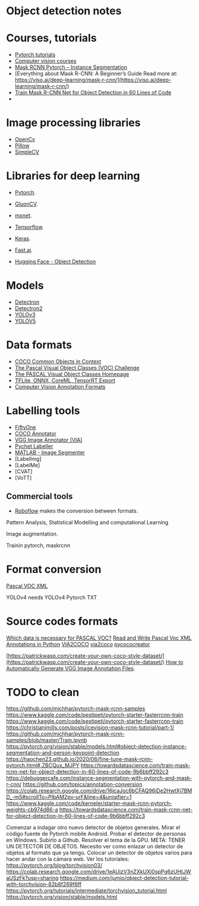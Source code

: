 # Object detection notes

# Courses, tutorials
* [Pytorch tutorials](https://pytorch.org/tutorials/)
* [Computer vision courses](https://github.com/dlmacedo/starter-academic/blob/master/content/courses/deeplearning/computer_vision.md)
* [Mask RCNN Pytorch – Instance Segmentation](https://learnopencv.com/mask-r-cnn-instance-segmentation-with-pytorch/)
* [Everything about Mask R-CNN: A Beginner’s Guide Read more at: https://viso.ai/deep-learning/mask-r-cnn/](https://viso.ai/deep-learning/mask-r-cnn/)
* [Train Mask R-CNN Net for Object Detection in 60 Lines of Code](https://towardsdatascience.com/train-mask-rcnn-net-for-object-detection-in-60-lines-of-code-9b6bbff292c3)
* 

# Image processing libraries
* [OpenCv](https://opencv.org/)
* [Pillow](https://pypi.org/project/Pillow/)
* [SimpleCV](tutorial.simplecv.org/)


# Libraries for deep learning
* [Pytorch](https://pytorch.org/).
* [GluonCV](https://cv.gluon.ai/).
* [mxnet](https://mxnet.apache.org/).  
* [Tensorflow](https://www.tensorflow.org/).
* [Keras]().
* [Fast.ai]().


* [Hugging Face - Object Detection](https://huggingface.co/tasks/object-detection)

# Models
* [Detectron](https://github.com/facebookresearch/Detectron)
* [Detectron2](https://github.com/facebookresearch/detectron2)
* [YOLOv3](https://github.com/ultralytics/yolov3)
* [YOLOV5](https://github.com/ultralytics/yolov5)


# Data formats
* [COCO Common Objects in Context](https://cocodataset.org/)
* [The Pascal Visual Object Classes (VOC) Challenge](https://link.springer.com/article/10.1007/s11263-009-0275-4)
* [The PASCAL Visual Object Classes Homepage](http://host.robots.ox.ac.uk/pascal/VOC/)  
* [TFLite, ONNX, CoreML, TensorRT Export](https://github.com/ultralytics/yolov5/issues/251)
* [Computer Vision Annotation Formats](https://roboflow.com/formats?ref=roboflow-blog)

# Labelling tools
* [FiftyOne](https://voxel51.com/fiftyone/)
* [COCO Annotator](https://github.com/jsbroks/coco-annotator)
* [VGG Image Annotator (VIA)](https://www.robots.ox.ac.uk/~vgg/software/via/)
* [Pychet Labeller](https://github.com/acfr/pychetlabeller/)
* [MATLAB - Image Segmenter](https://www.mathworks.com/help/images/image-segmentation-using-the-image-segmenter-app.html)
* [LabelImg]
* [LabelMe]
* [CVAT]
* [VoTT]


## Commercial tools
* [Roboflow](https://roboflow.com/) makes the conversion between formats.


Pattern Analysis, Statistical Modelling and computational Learning


Image augmentation.

Trainin pytorch, maskrcnn

# Format conversion
[Pascal VOC XML](https://roboflow.com/formats/pascal-voc-xml)

YOLOv4 needs YOLOv4 Pytorch TXT


# Source codes formats
[Which data is necessary for PASCAL VOC?](https://datascience.stackexchange.com/questions/113069/which-data-is-necessary-for-pascal-voc)
[Read and Write Pascal Voc XML Annotations in Python](https://mlhive.com/2022/02/read-and-write-pascal-voc-xml-annotations-in-python)
[VIA2COCO](https://github.com/woctezuma/VIA2COCO)
[via2coco](https://github.com/codingwolfman/VIA2COCO)
[pycococreator](https://github.com/waspinator/pycococreator/)


[https://patrickwasp.com/create-your-own-coco-style-dataset/](https://patrickwasp.com/create-your-own-coco-style-dataset/)
[How to Automatically Generate VGG Image Annotation Files](https://towardsdatascience.com/how-to-automatically-generate-vgg-image-annotation-files-41d226e6d85).

# TODO to clean
https://github.com/michhar/pytorch-mask-rcnn-samples
https://www.kaggle.com/code/pestipeti/pytorch-starter-fasterrcnn-train
https://www.kaggle.com/code/pestipeti/pytorch-starter-fasterrcnn-train
https://christianjmills.com/posts/icevision-mask-rcnn-tutorial/part-1/
https://github.com/michhar/pytorch-mask-rcnn-samples/blob/master/Train.ipynb
https://pytorch.org/vision/stable/models.html#object-detection-instance-segmentation-and-person-keypoint-detection
https://haochen23.github.io/2020/06/fine-tune-mask-rcnn-pytorch.html#.ZBCQux_MJPY
https://towardsdatascience.com/train-mask-rcnn-net-for-object-detection-in-60-lines-of-code-9b6bbff292c3
https://debuggercafe.com/instance-segmentation-with-pytorch-and-mask-r-cnn/
https://github.com/topics/annotation-conversion
https://colab.research.google.com/drive/16jcaJoc6bCFAQ96jDe2HwtXj7BMD_-m5#scrollTo=PIbAM2pv-urF&line=4&uniqifier=1
https://www.kaggle.com/code/kerneler/starter-mask-rcnn-pytorch-weights-cb974d86-a
https://towardsdatascience.com/train-mask-rcnn-net-for-object-detection-in-60-lines-of-code-9b6bbff292c3


Comenzar a indagar otro nuevo detector de objetos generales. Mirar el código fuente de Pytorch mobile Android.
Probar el detector de personas en Windows. Subirlo a Github.
Resolver el tema de la GPU.
META: TENER UN DETECTOR DE OBJETOS. Necesito ver como enlazar un detector de objetos al formato que ya tengo. Colocar un detector de objetos varios para hacer andar con la cámara web.
Ver los tutoriales:
https://pytorch.org/blog/torchvision03/
https://colab.research.google.com/drive/1eAUjzV3nZXkUXi0spPg6zUHtJWaUSzFk?usp=sharing
https://medium.com/jumio/object-detection-tutorial-with-torchvision-82b8f269f6ff
https://pytorch.org/tutorials/intermediate/torchvision_tutorial.html
https://pytorch.org/vision/stable/models.html